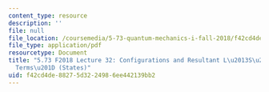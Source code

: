 ```yaml
---
content_type: resource
description: ''
file: null
file_location: /coursemedia/5-73-quantum-mechanics-i-fall-2018/f42cd4de88275d3224986ee442139bb2_MIT5_73F18_Lec32.pdf
file_type: application/pdf
resourcetype: Document
title: "5.73 F2018 Lecture 32: Configurations and Resultant L\u2013S\u2013J \u201C\
  Terms\u201D (States)"
uid: f42cd4de-8827-5d32-2498-6ee442139bb2
---
```


